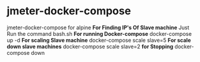 # jmeter-docker-compose
jmeter-docker-compose for alpine
<b>For Finding IP's Of Slave machine</b>
Just Run the command bash.sh
<b>For running Docker-compose</b>
docker-compose up -d
<b>For scaling Slave machine</b>
docker-compose scale slave=5
<b>For scale down slave machines</b>
docker-compose scale slave=2
<b>for Stopping</b>
docker-compose down
